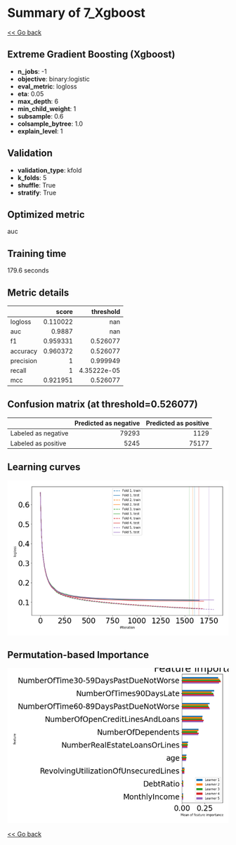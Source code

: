 # Summary of 7_Xgboost

[<< Go back](../README.md)


## Extreme Gradient Boosting (Xgboost)
- **n_jobs**: -1
- **objective**: binary:logistic
- **eval_metric**: logloss
- **eta**: 0.05
- **max_depth**: 6
- **min_child_weight**: 1
- **subsample**: 0.6
- **colsample_bytree**: 1.0
- **explain_level**: 1

## Validation
 - **validation_type**: kfold
 - **k_folds**: 5
 - **shuffle**: True
 - **stratify**: True

## Optimized metric
auc

## Training time

179.6 seconds

## Metric details
|           |    score |     threshold |
|:----------|---------:|--------------:|
| logloss   | 0.110022 | nan           |
| auc       | 0.9887   | nan           |
| f1        | 0.959331 |   0.526077    |
| accuracy  | 0.960372 |   0.526077    |
| precision | 1        |   0.999949    |
| recall    | 1        |   4.35222e-05 |
| mcc       | 0.921951 |   0.526077    |


## Confusion matrix (at threshold=0.526077)
|                     |   Predicted as negative |   Predicted as positive |
|:--------------------|------------------------:|------------------------:|
| Labeled as negative |                   79293 |                    1129 |
| Labeled as positive |                    5245 |                   75177 |

## Learning curves
![Learning curves](learning_curves.png)

## Permutation-based Importance
![Permutation-based Importance](permutation_importance.png)

[<< Go back](../README.md)
